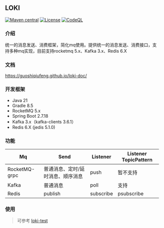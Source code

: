 ## LOKI

[![Maven central](https://img.shields.io/maven-central/v/io.github.guoshiqiufeng/loki.svg?style=flat-square)](https://search.maven.org/search?q=g:io.github.guoshiqiufeng%20AND%20a:loki)
[![License](https://img.shields.io/:license-apache-brightgreen.svg?style=flat-square)](http://www.apache.org/licenses/LICENSE-2.0.html)
[![CodeQL](https://github.com/guoshiqiufeng/loki/actions/workflows/github-code-scanning/codeql/badge.svg)](https://github.com/guoshiqiufeng/loki/actions/workflows/github-code-scanning/codeql)

### 介绍

统一的消息发送、消费框架，简化mq使用。提供统一的消息发送、消费接口，支持多种mq实现，目前支持rocketmq 5.x、Kafka 3.x、Redis 6.X

### 文档

https://guoshiqiufeng.github.io/loki-doc/

### 开发框架

- Java 21
- Gradle 8.5
- RocketMQ 5.x
- Spring Boot 2.7.18
- Kafka 3.x（kafka-clients 3.6.1）
- Redis 6.X (jedis 5.1.0)

### 功能

| Mq        | Send              | Listener  | Listener  TopicPattern |
|-----------|-------------------|-----------|------------------------|
| RocketMQ-grpc| 普通消息、定时/延时消息、顺序消息 | push      | 暂不支持                   |
| Kafka     | 普通消息              | poll      | 支持                     |
| Redis     | publish           | subscribe | psubscribe             |

### 使用

> 可参考 [loki-test](https://github.com/guoshiqiufeng/loki-test)
